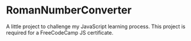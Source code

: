 # RomanNumberConverter
A little project to challenge my JavaScript learning process. This project is required for a FreeCodeCamp JS certificate.
